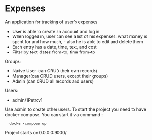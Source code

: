# Expenses

An application for tracking of user's expenses

* User is able to create an account and log in
* When logged in, user can see a list of his expenses: what money is spent for and how much, - also he is able to edit and delete them
* Each entry has a date, time, text, and cost
* Filter by text, dates from-to, time from-to


Groups:

* Native User (can CRUD their own records)
* Manager(can CRUD users, except their groups)
* Admin (can CRUD all records and users)

Users:

* admin/1Petrov1

Use admin to create other users. 
To start the project you need to have docker-compose. You can start it via command :
```
  docker-compose up
```
Project starts on 0.0.0.0:9000/
